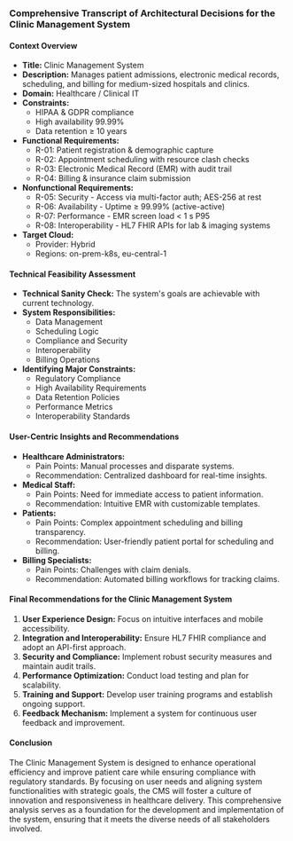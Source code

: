 ### Comprehensive Transcript of Architectural Decisions for the Clinic Management System

#### Context Overview
- **Title:** Clinic Management System
- **Description:** Manages patient admissions, electronic medical records, scheduling, and billing for medium-sized hospitals and clinics.
- **Domain:** Healthcare / Clinical IT
- **Constraints:**
  - HIPAA & GDPR compliance
  - High availability 99.99%
  - Data retention ≥ 10 years
- **Functional Requirements:**
  - R-01: Patient registration & demographic capture
  - R-02: Appointment scheduling with resource clash checks
  - R-03: Electronic Medical Record (EMR) with audit trail
  - R-04: Billing & insurance claim submission
- **Nonfunctional Requirements:**
  - R-05: Security - Access via multi-factor auth; AES-256 at rest
  - R-06: Availability - Uptime ≥ 99.99% (active-active)
  - R-07: Performance - EMR screen load < 1 s P95
  - R-08: Interoperability - HL7 FHIR APIs for lab & imaging systems
- **Target Cloud:**
  - Provider: Hybrid
  - Regions: on-prem-k8s, eu-central-1

#### Technical Feasibility Assessment
- **Technical Sanity Check:** The system's goals are achievable with current technology.
- **System Responsibilities:**
  - Data Management
  - Scheduling Logic
  - Compliance and Security
  - Interoperability
  - Billing Operations
- **Identifying Major Constraints:**
  - Regulatory Compliance
  - High Availability Requirements
  - Data Retention Policies
  - Performance Metrics
  - Interoperability Standards

#### User-Centric Insights and Recommendations
- **Healthcare Administrators:**
  - Pain Points: Manual processes and disparate systems.
  - Recommendation: Centralized dashboard for real-time insights.
- **Medical Staff:**
  - Pain Points: Need for immediate access to patient information.
  - Recommendation: Intuitive EMR with customizable templates.
- **Patients:**
  - Pain Points: Complex appointment scheduling and billing transparency.
  - Recommendation: User-friendly patient portal for scheduling and billing.
- **Billing Specialists:**
  - Pain Points: Challenges with claim denials.
  - Recommendation: Automated billing workflows for tracking claims.

#### Final Recommendations for the Clinic Management System
1. **User Experience Design:** Focus on intuitive interfaces and mobile accessibility.
2. **Integration and Interoperability:** Ensure HL7 FHIR compliance and adopt an API-first approach.
3. **Security and Compliance:** Implement robust security measures and maintain audit trails.
4. **Performance Optimization:** Conduct load testing and plan for scalability.
5. **Training and Support:** Develop user training programs and establish ongoing support.
6. **Feedback Mechanism:** Implement a system for continuous user feedback and improvement.

#### Conclusion
The Clinic Management System is designed to enhance operational efficiency and improve patient care while ensuring compliance with regulatory standards. By focusing on user needs and aligning system functionalities with strategic goals, the CMS will foster a culture of innovation and responsiveness in healthcare delivery. This comprehensive analysis serves as a foundation for the development and implementation of the system, ensuring that it meets the diverse needs of all stakeholders involved.